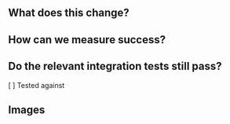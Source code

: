 ## What does this change?

## How can we measure success?

## Do the relevant integration tests still pass?

[ ] Tested against <STAGE>

## Images
